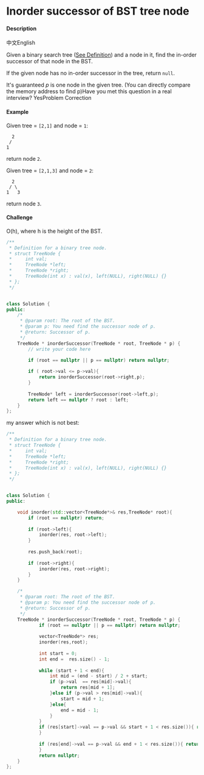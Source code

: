 # Inorder successor of BST tree node

#### Description

中文English

Given a binary search tree \([See Definition](http://www.lintcode.com/problem/validate-binary-search-tree/)\) and a node in it, find the in-order successor of that node in the BST.

If the given node has no in-order successor in the tree, return `null`.

It's guaranteed _p_ is one node in the given tree. \(You can directly compare the memory address to find p\)Have you met this question in a real interview?  YesProblem Correction

#### Example

Given tree = `[2,1]` and node = `1`:

```text
  2
 /
1
```

return node `2`.

Given tree = `[2,1,3]` and node = `2`:

```text
  2
 / \
1   3
```

return node `3`.

#### Challenge

O\(h\), where h is the height of the BST.

```cpp
/**
 * Definition for a binary tree node.
 * struct TreeNode {
 *     int val;
 *     TreeNode *left;
 *     TreeNode *right;
 *     TreeNode(int x) : val(x), left(NULL), right(NULL) {}
 * };
 */


class Solution {
public:
    /*
     * @param root: The root of the BST.
     * @param p: You need find the successor node of p.
     * @return: Successor of p.
     */
    TreeNode * inorderSuccessor(TreeNode * root, TreeNode * p) {
        // write your code here
        
        if (root == nullptr || p == nullptr) return nullptr;

        if ( root->val <= p->val){
            return inorderSuccessor(root->right,p);
        }
        
        TreeNode* left = inorderSuccessor(root->left,p);
        return left == nullptr ? root : left;
    }
};
```

my answer which is not best:

```cpp
/**
 * Definition for a binary tree node.
 * struct TreeNode {
 *     int val;
 *     TreeNode *left;
 *     TreeNode *right;
 *     TreeNode(int x) : val(x), left(NULL), right(NULL) {}
 * };
 */


class Solution {
public:

    void inorder(std::vector<TreeNode*>& res,TreeNode* root){
        if (root == nullptr) return;
        
        if (root->left){
            inorder(res, root->left);
        }
        
        res.push_back(root);
        
        if (root->right){
            inorder(res, root->right);
        }
    }

    /*
     * @param root: The root of the BST.
     * @param p: You need find the successor node of p.
     * @return: Successor of p.
     */
    TreeNode * inorderSuccessor(TreeNode * root, TreeNode * p) {
            if (root == nullptr || p == nullptr) return nullptr;
            
            vector<TreeNode*> res;
            inorder(res,root);
            
            int start = 0;
            int end =  res.size() - 1; 
            
            while (start + 1 < end){
                int mid = (end - start) / 2 + start;
                if (p->val  == res[mid]->val){
                    return res[mid + 1];
                }else if (p->val > res[mid]->val){
                    start = mid + 1;
                }else{
                    end = mid - 1;
                }
            }
            if (res[start]->val == p->val && start + 1 < res.size()){ return res[start + 1];
            }
            
            if (res[end]->val == p->val && end + 1 < res.size()){ return res[end + 1];
            }
            return nullptr;
    }
};
```

